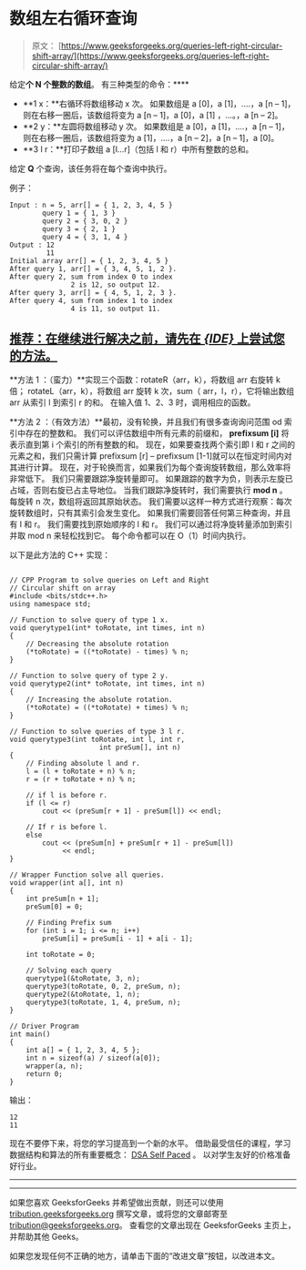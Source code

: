 # 数组左右循环查询

> 原文： [https://www.geeksforgeeks.org/queries-left-right-circular-shift-array/](https://www.geeksforgeeks.org/queries-left-right-circular-shift-array/)

给定**个 **N** 个整数的数组**。 有三种类型的命令：****

*   **1 x：**右循环将数组移动 x 次。 如果数组是 a [0]，a [1]，....，a [n – 1]，则在右移一圈后，该数组将变为 a [n – 1]，a [0]，a [1] ，…。，a [n – 2]。
*   **2 y：**左圆将数组移动 y 次。 如果数组是 a [0]，a [1]，....，a [n – 1]，则在右移一圈后，该数组将变为 a [1]，....，a [n – 2]，a [n – 1]，a [0]。
*   **3 l r：**打印子数组 a [l…r]（包括 l 和 r）中所有整数的总和。

给定 **Q** 个查询，该任务将在每个查询中执行。

例子：

```
Input : n = 5, arr[] = { 1, 2, 3, 4, 5 }
        query 1 = { 1, 3 }
        query 2 = { 3, 0, 2 }
        query 3 = { 2, 1 }
        query 4 = { 3, 1, 4 }
Output : 12
         11
Initial array arr[] = { 1, 2, 3, 4, 5 }
After query 1, arr[] = { 3, 4, 5, 1, 2 }.
After query 2, sum from index 0 to index 
               2 is 12, so output 12.
After query 3, arr[] = { 4, 5, 1, 2, 3 }.
After query 4, sum from index 1 to index 
               4 is 11, so output 11.

```

## [推荐：在继续进行解决之前，请先在 ***<u>{IDE}</u>*** 上尝试您的方法。](https://ide.geeksforgeeks.org/)

**方法 1 ：（蛮力）**实现三个函数：rotateR（arr，k），将数组 arr 右旋转 k 倍； rotateL（arr，k），将数组 arr 旋转 k 次，sum（ arr，l，r），它将输出数组 arr 从索引 l 到索引 r 的和。 在输入值 1、2、3 时，调用相应的函数。

**方法 2 ：（有效方法）**最初，没有轮换，并且我们有很多查询询问范围 od 索引中存在的整数和。
我们可以评估数组中所有元素的前缀和， **prefixsum [i]** 将表示直到第 i 个索引的所有整数的和。
现在，如果要查找两个索引即 l 和 r 之间的元素之和，我们只需计算 prefixsum [r] – prefixsum [1-1]就可以在恒定时间内对其进行计算。
现在，对于轮换而言，如果我们为每个查询旋转数组，那么效率将非常低下。
我们只需要跟踪净旋转量即可。 如果跟踪的数字为负，则表示左旋已占域，否则右旋已占主导地位。 当我们跟踪净旋转时，我们需要执行 **mod n** 。 每旋转 n 次，数组将返回其原始状态。
我们需要以这样一种方式进行观察：每次旋转数组时，只有其索引会发生变化。
如果我们需要回答任何第三种查询，并且有 l 和 r。 我们需要找到原始顺序的 l 和 r。 我们可以通过将净旋转量添加到索引并取 mod n 来轻松找到它。
每个命令都可以在 O（1）时间内执行。

以下是此方法的 C++ 实现：

```

// CPP Program to solve queries on Left and Right  
// Circular shift on array 
#include <bits/stdc++.h> 
using namespace std; 

// Function to solve query of type 1 x. 
void querytype1(int* toRotate, int times, int n) 
{ 
    // Decreasing the absolute rotation 
    (*toRotate) = ((*toRotate) - times) % n; 
} 

// Function to solve query of type 2 y. 
void querytype2(int* toRotate, int times, int n) 
{ 
    // Increasing the absolute rotation. 
    (*toRotate) = ((*toRotate) + times) % n; 
} 

// Function to solve queries of type 3 l r. 
void querytype3(int toRotate, int l, int r,  
                      int preSum[], int n) 
{ 
    // Finding absolute l and r. 
    l = (l + toRotate + n) % n; 
    r = (r + toRotate + n) % n; 

    // if l is before r. 
    if (l <= r)  
        cout << (preSum[r + 1] - preSum[l]) << endl;     

    // If r is before l. 
    else 
        cout << (preSum[n] + preSum[r + 1] - preSum[l]) 
             << endl;     
} 

// Wrapper Function solve all queries. 
void wrapper(int a[], int n) 
{ 
    int preSum[n + 1]; 
    preSum[0] = 0; 

    // Finding Prefix sum 
    for (int i = 1; i <= n; i++) 
        preSum[i] = preSum[i - 1] + a[i - 1]; 

    int toRotate = 0; 

    // Solving each query 
    querytype1(&toRotate, 3, n); 
    querytype3(toRotate, 0, 2, preSum, n); 
    querytype2(&toRotate, 1, n); 
    querytype3(toRotate, 1, 4, preSum, n); 
} 

// Driver Program 
int main() 
{ 
    int a[] = { 1, 2, 3, 4, 5 }; 
    int n = sizeof(a) / sizeof(a[0]); 
    wrapper(a, n); 
    return 0; 
} 

```

输出：

```
12
11

```

现在不要停下来，将您的学习提高到一个新的水平。 借助最受信任的课程，学习数据结构和算法的所有重要概念： [DSA Self Paced](https://practice.geeksforgeeks.org/courses/dsa-self-paced?utm_source=geeksforgeeks&utm_medium=article&utm_campaign=gfg_article_dsa_content_bottom) 。 以对学生友好的价格准备好行业。

* * *

* * *

如果您喜欢 GeeksforGeeks 并希望做出贡献，则还可以使用 [tribution.geeksforgeeks.org](https://contribute.geeksforgeeks.org/) 撰写文章，或将您的文章邮寄至 tribution@geeksforgeeks.org。 查看您的文章出现在 GeeksforGeeks 主页上，并帮助其他 Geeks。

如果您发现任何不正确的地方，请单击下面的“改进文章”按钮，以改进本文。